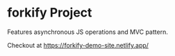 ﻿# forkify Project

Features asynchronous JS operations and MVC pattern.

Checkout at https://forkify-demo-site.netlify.app/
